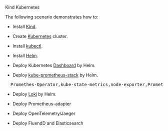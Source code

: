 Kind Kubernetes 

The following scenario demonstrates how to:


- Install [Kind](https://kind.sigs.k8s.io/docs/user/quick-start/).

- Create [Kubernetes](https://kubernetes.io/)  cluster.

- Install [kubectl](https://kubernetes.io/docs/tasks/tools/install-kubectl/).

- Install [Helm](https://helm.sh/docs/intro/install/).

- Deploy Kubernetes [Dashboard](https://helm.sh/docs/intro/install/) by Helm.

- Deploy [kube-prometheus-stack](https://github.com/prometheus-community/helm-charts/tree/main/charts/kube-prometheus-stack) by Helm.
<pre class="file">
  Promethes-Operator,kube-state-metrics,node-exporter,Prometheus,Grafana,Alertmanager
</pre>

- Deploy [Loki](https://grafana.com/oss/loki/) by Helm.

- Deploy Prometheus-adapter

- Deploy OpenTelemetry/Jaeger

- Deploy FluendD and Elasticsearch
